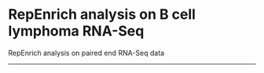 # RepEnrich analysis on B cell lymphoma RNA-Seq
RepEnrich analysis on paired end RNA-Seq data


*****************************************
